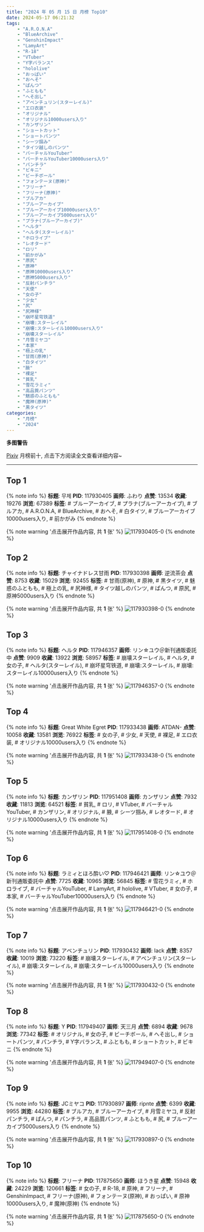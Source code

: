 ```yaml
---
title: "2024 年 05 月 15 日 月榜 Top10"
date: 2024-05-17 06:21:32
tags:
    - "A.R.O.N.A"
    - "BlueArchive"
    - "GenshinImpact"
    - "LamyArt"
    - "R-18"
    - "VTuber"
    - "Y字バランス"
    - "hololive"
    - "おっぱい"
    - "おへそ"
    - "ぱんつ"
    - "ふともも"
    - "へそ出し"
    - "アベンチュリン(スターレイル)"
    - "エロ衣装"
    - "オリジナル"
    - "オリジナル10000users入り"
    - "カンザリン"
    - "ショートカット"
    - "ショートパンツ"
    - "シーツ掴み"
    - "タイツ越しのパンツ"
    - "バーチャルYouTuber"
    - "バーチャルYouTuber10000users入り"
    - "パンチラ"
    - "ビキニ"
    - "ビーチボール"
    - "フォンテーヌ(原神)"
    - "フリーナ"
    - "フリーナ(原神)"
    - "ブルアカ"
    - "ブルーアーカイブ"
    - "ブルーアーカイブ10000users入り"
    - "ブルーアーカイブ5000users入り"
    - "プラナ(ブルーアーカイブ)"
    - "ヘルタ"
    - "ヘルタ(スターレイル)"
    - "ホロライブ"
    - "レオタード"
    - "ロリ"
    - "前かがみ"
    - "原尻"
    - "原神"
    - "原神10000users入り"
    - "原神5000users入り"
    - "反射パンチラ"
    - "天使"
    - "女の子"
    - "少女"
    - "尻"
    - "尻神様"
    - "崩坏星穹铁道"
    - "崩壊:スターレイル"
    - "崩壊:スターレイル10000users入り"
    - "崩壊スターレイル"
    - "月雪ミヤコ"
    - "本家"
    - "極上の乳"
    - "甘雨(原神)"
    - "白タイツ"
    - "腋"
    - "裸足"
    - "貧乳"
    - "雪花ラミィ"
    - "高品質パンツ"
    - "魅惑のふともも"
    - "魔神(原神)"
    - "黒タイツ"
categories:
    - "月榜"
    - "2024"
---
```


<i class="fa fa-triangle-exclamation"></i>**多图警告**<i class="fa fa-triangle-exclamation"></i>

[Pixiv](https://www.pixiv.net/) 月榜前十, 点击下方阅读全文查看详细内容~

<!-- more -->

---

## Top 1

{% note info %}
**标题**: 무제
**PID**: 117930405 **画师**: ふわり
**点赞**: 13534 **收藏**: 19276 **浏览**: 67389
**标签**: # ブルーアーカイブ, # プラナ(ブルーアーカイブ), # ブルアカ, # A.R.O.N.A, # BlueArchive, # おへそ, # 白タイツ, # ブルーアーカイブ10000users入り, # 前かがみ
{% endnote %}

{% note warning '点击展开作品内容, 共 **1** 张' %}
![117930405-0](https://i.pixiv.re/img-original/img/2024/04/18/00/00/18/117930405_p0.jpg)
{% endnote %}

## Top 2

{% note info %}
**标题**: チャイナドレス甘雨
**PID**: 117930398 **画师**: 逆流茶会
**点赞**: 8753 **收藏**: 15029 **浏览**: 92455
**标签**: # 甘雨(原神), # 原神, # 黒タイツ, # 魅惑のふともも, # 極上の乳, # 尻神様, # タイツ越しのパンツ, # ぱんつ, # 原尻, # 原神5000users入り
{% endnote %}

{% note warning '点击展开作品内容, 共 **1** 张' %}
![117930398-0](https://i.pixiv.re/img-original/img/2024/04/18/00/00/17/117930398_p0.jpg)
{% endnote %}

## Top 3

{% note info %}
**标题**: ヘルタ
**PID**: 117946357 **画师**: リン☆ユウ＠新刊通販委託中
**点赞**: 9909 **收藏**: 13922 **浏览**: 58957
**标签**: # 崩壊スターレイル, # ヘルタ, # 女の子, # ヘルタ(スターレイル), # 崩坏星穹铁道, # 崩壊:スターレイル, # 崩壊:スターレイル10000users入り
{% endnote %}

{% note warning '点击展开作品内容, 共 **1** 张' %}
![117946357-0](https://i.pixiv.re/img-original/img/2024/04/18/17/47/59/117946357_p0.png)
{% endnote %}

## Top 4

{% note info %}
**标题**: Great White Egret
**PID**: 117933438 **画师**: ATDAN-
**点赞**: 10058 **收藏**: 13581 **浏览**: 76922
**标签**: # 女の子, # 少女, # 天使, # 裸足, # エロ衣装, # オリジナル10000users入り
{% endnote %}

{% note warning '点击展开作品内容, 共 **1** 张' %}
![117933438-0](https://i.pixiv.re/img-original/img/2024/04/18/04/33/28/117933438_p0.png)
{% endnote %}

## Top 5

{% note info %}
**标题**: カンザリン
**PID**: 117951408 **画师**: カンザリン
**点赞**: 7932 **收藏**: 11813 **浏览**: 64521
**标签**: # 貧乳, # ロリ, # VTuber, # バーチャルYouTuber, # カンザリン, # オリジナル, # 腋, # シーツ掴み, # レオタード, # オリジナル10000users入り
{% endnote %}

{% note warning '点击展开作品内容, 共 **1** 张' %}
![117951408-0](https://i.pixiv.re/img-original/img/2024/04/18/21/01/38/117951408_p0.png)
{% endnote %}

## Top 6

{% note info %}
**标题**: ラミィとほろ酔い♡
**PID**: 117946421 **画师**: リン☆ユウ＠新刊通販委託中
**点赞**: 7725 **收藏**: 10965 **浏览**: 56845
**标签**: # 雪花ラミィ, # ホロライブ, # バーチャルYouTuber, # LamyArt, # hololive, # VTuber, # 女の子, # 本家, # バーチャルYouTuber10000users入り
{% endnote %}

{% note warning '点击展开作品内容, 共 **1** 张' %}
![117946421-0](https://i.pixiv.re/img-original/img/2024/04/18/17/51/23/117946421_p0.png)
{% endnote %}

## Top 7

{% note info %}
**标题**: アベンチュリン
**PID**: 117930432 **画师**: lack
**点赞**: 8357 **收藏**: 10019 **浏览**: 73220
**标签**: # 崩壊スターレイル, # アベンチュリン(スターレイル), # 崩壊:スターレイル, # 崩壊:スターレイル10000users入り
{% endnote %}

{% note warning '点击展开作品内容, 共 **1** 张' %}
![117930432-0](https://i.pixiv.re/img-original/img/2024/04/18/00/00/24/117930432_p0.png)
{% endnote %}

## Top 8

{% note info %}
**标题**: Y
**PID**: 117949407 **画师**: 天三月
**点赞**: 6894 **收藏**: 9678 **浏览**: 77342
**标签**: # オリジナル, # 女の子, # ビーチボール, # へそ出し, # ショートパンツ, # パンチラ, # Y字バランス, # ふともも, # ショートカット, # ビキニ
{% endnote %}

{% note warning '点击展开作品内容, 共 **1** 张' %}
![117949407-0](https://i.pixiv.re/img-original/img/2024/04/18/19/54/57/117949407_p0.png)
{% endnote %}

## Top 9

{% note info %}
**标题**: JCミヤコ
**PID**: 117930897 **画师**: ripnte
**点赞**: 6399 **收藏**: 9955 **浏览**: 44280
**标签**: # ブルアカ, # ブルーアーカイブ, # 月雪ミヤコ, # 反射パンチラ, # ぱんつ, # パンチラ, # 高品質パンツ, # ふともも, # 尻, # ブルーアーカイブ5000users入り
{% endnote %}

{% note warning '点击展开作品内容, 共 **1** 张' %}
![117930897-0](https://i.pixiv.re/img-original/img/2024/04/18/00/07/28/117930897_p0.png)
{% endnote %}

## Top 10

{% note info %}
**标题**: フリーナ
**PID**: 117875650 **画师**: ほうき星
**点赞**: 15948 **收藏**: 24229 **浏览**: 120661
**标签**: # 女の子, # R-18, # 原神, # フリーナ, # GenshinImpact, # フリーナ(原神), # フォンテーヌ(原神), # おっぱい, # 原神10000users入り, # 魔神(原神)
{% endnote %}

{% note warning '点击展开作品内容, 共 **1** 张' %}
![117875650-0](https://i.pixiv.re/img-original/img/2024/04/16/00/00/30/117875650_p0.jpg)
{% endnote %}
